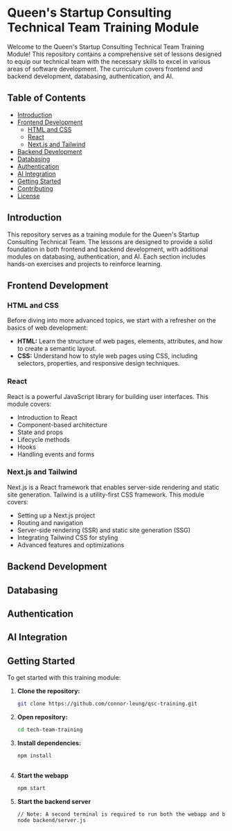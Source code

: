 # Queen's Startup Consulting Technical Team Training Module

Welcome to the Queen's Startup Consulting Technical Team Training Module! This repository contains a comprehensive set of lessons designed to equip our technical team with the necessary skills to excel in various areas of software development. The curriculum covers frontend and backend development, databasing, authentication, and AI.

## Table of Contents

- [Introduction](#introduction)
- [Frontend Development](#frontend-development)
  - [HTML and CSS](#html-and-css)
  - [React](#react)
  - [Next.js and Tailwind](#nextjs-and-tailwind)
- [Backend Development](#backend-development)
- [Databasing](#databasing)
- [Authentication](#authentication)
- [AI Integration](#ai-integration)
- [Getting Started](#getting-started)
- [Contributing](#contributing)
- [License](#license)

## Introduction

This repository serves as a training module for the Queen's Startup Consulting Technical Team. The lessons are designed to provide a solid foundation in both frontend and backend development, with additional modules on databasing, authentication, and AI. Each section includes hands-on exercises and projects to reinforce learning.

## Frontend Development

### HTML and CSS

Before diving into more advanced topics, we start with a refresher on the basics of web development:

- **HTML:** Learn the structure of web pages, elements, attributes, and how to create a semantic layout.
- **CSS:** Understand how to style web pages using CSS, including selectors, properties, and responsive design techniques.

### React

React is a powerful JavaScript library for building user interfaces. This module covers:

- Introduction to React
- Component-based architecture
- State and props
- Lifecycle methods
- Hooks
- Handling events and forms

### Next.js and Tailwind

Next.js is a React framework that enables server-side rendering and static site generation. Tailwind is a utility-first CSS framework. This module covers:

- Setting up a Next.js project
- Routing and navigation
- Server-side rendering (SSR) and static site generation (SSG)
- Integrating Tailwind CSS for styling
- Advanced features and optimizations

## Backend Development

## Databasing

## Authentication

## AI Integration

## Getting Started

To get started with this training module:

1. **Clone the repository:**
   ```bash
   git clone https://github.com/connor-leung/qsc-training.git

2. **Open repository:**
   ```bash
   cd tech-team-training

3. **Install dependencies:**
   ```bash
   npm install
  
4. **Start the webapp**
    ```bash
   npm start

5. **Start the backend server**
    ```bash
    // Note: A second terminal is required to run both the webapp and backend
   node backend/server.js

  
